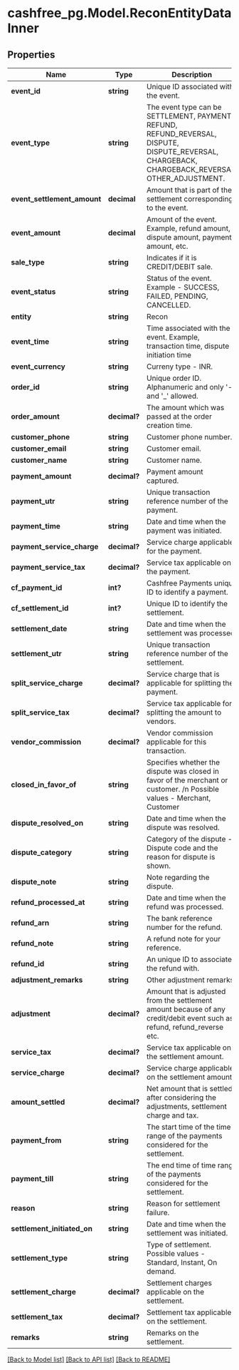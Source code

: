 # cashfree_pg.Model.ReconEntityDataInner

## Properties

Name | Type | Description | Notes
------------ | ------------- | ------------- | -------------
**event_id** | **string** | Unique ID associated with the event. | [optional] 
**event_type** | **string** | The event type can be SETTLEMENT, PAYMENT, REFUND, REFUND_REVERSAL, DISPUTE, DISPUTE_REVERSAL, CHARGEBACK, CHARGEBACK_REVERSAL, OTHER_ADJUSTMENT. | [optional] 
**event_settlement_amount** | **decimal** | Amount that is part of the settlement corresponding to the event. | [optional] 
**event_amount** | **decimal** | Amount of the event. Example, refund amount, dispute amount, payment amount, etc. | [optional] 
**sale_type** | **string** | Indicates if it is CREDIT/DEBIT sale. | [optional] 
**event_status** | **string** | Status of the event. Example - SUCCESS, FAILED, PENDING, CANCELLED. | [optional] 
**entity** | **string** | Recon | [optional] 
**event_time** | **string** | Time associated with the event. Example, transaction time, dispute initiation time | [optional] 
**event_currency** | **string** | Curreny type - INR. | [optional] 
**order_id** | **string** | Unique order ID. Alphanumeric and only &#39;-&#39; and &#39;_&#39; allowed. | [optional] 
**order_amount** | **decimal?** | The amount which was passed at the order creation time. | [optional] 
**customer_phone** | **string** | Customer phone number. | [optional] 
**customer_email** | **string** | Customer email. | [optional] 
**customer_name** | **string** | Customer name. | [optional] 
**payment_amount** | **decimal?** | Payment amount captured. | [optional] 
**payment_utr** | **string** | Unique transaction reference number of the payment. | [optional] 
**payment_time** | **string** | Date and time when the payment was initiated. | [optional] 
**payment_service_charge** | **decimal?** | Service charge applicable for the payment. | [optional] 
**payment_service_tax** | **decimal?** | Service tax applicable on the payment. | [optional] 
**cf_payment_id** | **int?** | Cashfree Payments unique ID to identify a payment. | [optional] 
**cf_settlement_id** | **int?** | Unique ID to identify the settlement. | [optional] 
**settlement_date** | **string** | Date and time when the settlement was processed. | [optional] 
**settlement_utr** | **string** | Unique transaction reference number of the settlement. | [optional] 
**split_service_charge** | **decimal?** | Service charge that is applicable for splitting the payment. | [optional] 
**split_service_tax** | **decimal?** | Service tax applicable for splitting the amount to vendors. | [optional] 
**vendor_commission** | **decimal?** | Vendor commission applicable for this transaction. | [optional] 
**closed_in_favor_of** | **string** | Specifies whether the dispute was closed in favor of the merchant or customer. /n Possible values - Merchant, Customer | [optional] 
**dispute_resolved_on** | **string** | Date and time when the dispute was resolved. | [optional] 
**dispute_category** | **string** | Category of the dispute - Dispute code and the reason for dispute is shown. | [optional] 
**dispute_note** | **string** | Note regarding the dispute. | [optional] 
**refund_processed_at** | **string** | Date and time when the refund was processed. | [optional] 
**refund_arn** | **string** | The bank reference number for the refund. | [optional] 
**refund_note** | **string** | A refund note for your reference. | [optional] 
**refund_id** | **string** | An unique ID to associate the refund with. | [optional] 
**adjustment_remarks** | **string** | Other adjustment remarks. | [optional] 
**adjustment** | **decimal?** | Amount that is adjusted from the settlement amount because of any credit/debit event such as refund, refund_reverse etc. | [optional] 
**service_tax** | **decimal?** | Service tax applicable on the settlement amount. | [optional] 
**service_charge** | **decimal?** | Service charge applicable on the settlement amount. | [optional] 
**amount_settled** | **decimal?** | Net amount that is settled after considering the adjustments, settlement charge and tax. | [optional] 
**payment_from** | **string** | The start time of the time range of the payments considered for the settlement. | [optional] 
**payment_till** | **string** | The end time of time range of the payments considered for the settlement. | [optional] 
**reason** | **string** | Reason for settlement failure. | [optional] 
**settlement_initiated_on** | **string** | Date and time when the settlement was initiated. | [optional] 
**settlement_type** | **string** | Type of settlement. Possible values - Standard, Instant, On demand. | [optional] 
**settlement_charge** | **decimal?** | Settlement charges applicable on the settlement. | [optional] 
**settlement_tax** | **decimal?** | Settlement tax applicable on the settlement. | [optional] 
**remarks** | **string** | Remarks on the settlement. | [optional] 

[[Back to Model list]](../README.md#documentation-for-models) [[Back to API list]](../README.md#documentation-for-api-endpoints) [[Back to README]](../README.md)

